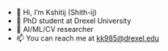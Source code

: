 - 👋 Hi, I’m Kshitij (Shith-ij)
- 👀 PhD student at Drexel University
- 🚀 AI/ML/CV researcher
- 📫 You can reach me at kk985@drexel.edu

<!---
kshitij-kayastha/kshitij-kayastha is a ✨ special ✨ repository because its `README.md` (this file) appears on your GitHub profile.
You can click the Preview link to take a look at your changes.
--->
